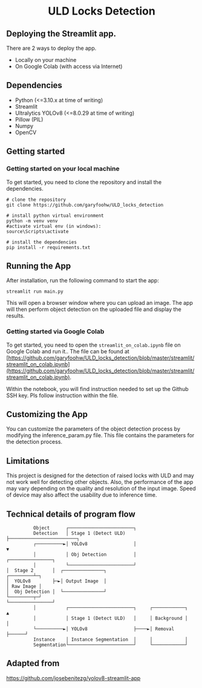 <div align="center">
  <h1>ULD Locks Detection</h1>
</div>

## Deploying the Streamlit app.

There are 2 ways to deploy the app.

-   Locally on your machine
-   On Google Colab (with access via Internet)

## Dependencies

-   Python (<=3.10.x at time of writing)
-   Streamlit
-   Ultralytics YOLOv8 (<=8.0.29 at time of writing)
-   Pillow (PIL)
-   Numpy
-   OpenCV

## Getting started

### Getting started on your local machine

To get started, you need to clone the repository and install the dependencies.

```
# clone the repository
git clone https://github.com/garyfoohw/ULD_locks_detection
```

```
# install python virtual environment
python -m venv venv
#activate virtual env (in windows):
source\Scripts\activate
```

```
# install the dependencies
pip install -r requirements.txt
```

## Running the App

After installation, run the following command to start the app:

```
streamlit run main.py
```

This will open a browser window where you can upload an image. The app will then perform object detection on the uploaded file and display the results.

### Getting started via Google Colab

To get started, you need to open the `streamlit_on_colab.ipynb` file on Google Colab and run it..
The file can be found at [https://github.com/garyfoohw/ULD_locks_detection/blob/master/streamlit/streamlit_on_colab.ipynb](https://github.com/garyfoohw/ULD_locks_detection/blob/master/streamlit/streamlit_on_colab.ipynb).

Within the notebook, you will find instruction needed to set up the Github SSH key. Pls follow instruction within the file.

## Customizing the App

You can customize the parameters of the object detection process by modifying the inference_param.py file. This file contains the parameters for the detection process.

## Limitations

This project is designed for the detection of raised locks with ULD and may not work well for detecting other objects. Also, the performance of the app may vary depending on the quality and resolution of the input image. Speed of device may also affect the usability due to inference time.

## Technical details of program flow

```
          Object      ┌────────────────────────┐
          Detection   │ Stage 1 (Detect ULD)   ├─────────────────────────┐
          ┌──────────►│ YOLOv8                 │                         ▼
          │           │ Obj Detection          │                       ┌────────────────┐
          │           └────────────────────────┘                       │  Stage 2       │  ┌───────────────┐
┌─────────┴─┐                                                          │  YOLOv8        ├─►│ Output Image  │
│ Raw Image │                                                          │  Obj Detection │  └───────────────┘
└─────────┬─┘                                                          └────────────────┘
          │           ┌────────────────────────┐     ┌────────────┐      ▲
          │           │ Stage 1 (Detect ULD)   │     │ Background │      │
          └──────────►│ YOLOv8                 ├────►│ Removal    ├──────┘
          Instance    │ Instance Segmentation  │     │            │
          Segmentation└────────────────────────┘     └────────────┘
```

## Adapted from

https://github.com/josebenitezg/yolov8-streamlit-app
